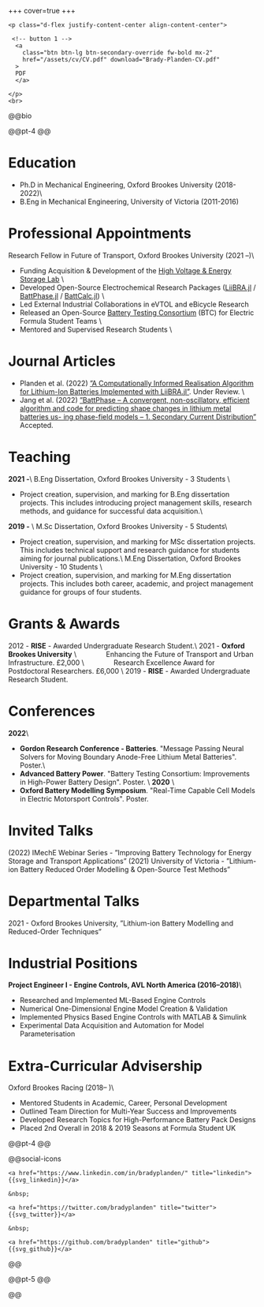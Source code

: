 +++
cover=true
+++

~~~
<p class="d-flex justify-content-center align-content-center">

 <!-- button 1 -->
  <a
    class="btn btn-lg btn-secondary-override fw-bold mx-2"
    href="/assets/cv/CV.pdf" download="Brady-Planden-CV.pdf"
  >
  PDF
  </a>
  
</p>
<br>
~~~

@@bio

@@pt-4 @@


# Education

* Ph.D in Mechanical Engineering, Oxford Brookes University (2018-2022)\\
* B.Eng in Mechanical Engineering, University of Victoria (2011-2016) 

# Professional Appointments
Research Fellow in Future of Transport, Oxford Brookes University (2021 –)\\

* Funding Acquisition & Development of the [High Voltage & Energy Storage Lab](https://hves.brookes.ac.uk/) \\
* Developed Open-Source Electrochemical Research Packages ([LiiBRA.jl](https://github.com/BradyPlanden/LiiBRA.jl) / [BattPhase.jl](https://github.com/BradyPlanden/BattPhase.jl) / [BattCalc.jl](https://github.com/BradyPlanden/BattCalc.jl)) \\
* Led External Industrial Collaborations in eVTOL and eBicycle Research
* Released an Open-Source [Battery Testing Consortium](https://github.com/HVES-Battery-Testing-Consortium) (BTC) for Electric Formula Student Teams \\
* Mentored and Supervised Research Students \\

# Journal Articles

* Planden et al. (2022) [”A Computationally Informed Realisation Algorithm for Lithium-Ion Batteries Implemented with LiiBRA.jl”](https://arxiv.org/abs/2203.17105). Under Review. \\
* Jang et al. (2022) [”BattPhase – A convergent, non-oscillatory, efficient algorithm and code for predicting shape changes in lithium metal batteries us- ing phase-field models – 1. Secondary Current Distribution”](https://iopscience.iop.org/article/10.1149/1945-7111/ac86a7) Accepted.



# Teaching
**2021 -**\\
 B.Eng Dissertation, Oxford Brookes University - 3 Students \\ 
* Project creation, supervision, and marking for B.Eng dissertation projects. This includes introducing project management skills, research methods, and guidance for successful data acquisition.\\

**2019 -** \\
M.Sc Dissertation, Oxford Brookes University - 5 Students\\
* Project creation, supervision, and marking for MSc dissertation projects. This includes technical support and research guidance for students aiming for journal publications.\\
M.Eng Dissertation, Oxford Brookes University - 10 Students \\ 
* Project creation, supervision, and marking for M.Eng dissertation projects. This includes both career, academic, and project management guidance for groups of four students.


# Grants & Awards
2012 - **RISE** - Awarded Undergraduate Research Student.\\
2021 - **Oxford Brookes University** \\
&emsp;&emsp;&emsp;&emsp;Enhancing the Future of Transport and Urban Infrastructure. £2,000 \\
&emsp;&emsp;&emsp;&emsp;Research Excellence Award for Postdoctoral Researchers. £6,000 \\
2019 - **RISE** - Awarded Undergraduate Research Student.


# Conferences
**2022**\\
* **Gordon Research Conference - Batteries**. "Message Passing Neural Solvers for Moving Boundary Anode-Free Lithium Metal Batteries". Poster.\\
* **Advanced Battery Power**. "Battery Testing Consortium: Improvements in High-Power Battery Design". Poster. \\
**2020** \\ 
* **Oxford Battery Modelling Symposium**. "Real-Time Capable Cell Models in Electric Motorsport Controls". Poster.


# Invited Talks
(2022) IMechE Webinar Series - ”Improving Battery Technology for Energy Storage and Transport Applications”
(2021) University of Victoria - ”Lithium-ion Battery Reduced Order Modelling & Open-Source Test Methods”

# Departmental Talks
2021 - Oxford Brookes University,
”Lithium-ion Battery Modelling and Reduced-Order Techniques”

# Industrial Positions
**Project Engineer I - Engine Controls, AVL North America (2016–2018)**\\
* Researched and Implemented ML-Based Engine Controls
* Numerical One-Dimensional Engine Model Creation & Validation
* Implemented Physics Based Engine Controls with MATLAB & Simulink
* Experimental Data Acquisition and Automation for Model Parameterisation

# Extra-Curricular Advisership
Oxford Brookes Racing (2018– )\\
* Mentored Students in Academic, Career, Personal Development
* Outlined Team Direction for Multi-Year Success and Improvements
* Developed Research Topics for High-Performance Battery Pack Designs 
* Placed 2nd Overall in 2018 & 2019 Seasons at Formula Student UK



<!-- ## License

The content of this website is under the permissive [creative commons 4.0](https://creativecommons.org/licenses/by/4.0/legalcode) license.
The code snippets can all be considered to be under the [MIT License](https://opensource.org/licenses/MIT).
If you find something useful on this site, drop me a line, it will encourage me to keep writing!

-->

@@pt-4 @@

@@social-icons
~~~
<a href="https://www.linkedin.com/in/bradyplanden/" title="linkedin">{{svg_linkedin}}</a>

&nbsp;

<a href="https://twitter.com/bradyplanden" title="twitter">{{svg_twitter}}</a>

&nbsp;

<a href="https://github.com/bradyplanden" title="github">{{svg_github}}</a>
~~~
@@

@@pt-5 @@

@@ <!-- end of bio div -->
